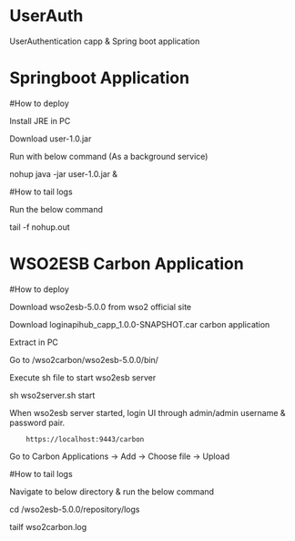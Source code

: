 # UserAuth

UserAuthentication capp &amp; Spring boot application

# Springboot Application

#How to deploy

Install JRE in PC

Download user-1.0.jar 

Run with below command (As a background service)

nohup java -jar user-1.0.jar &

#How to tail logs

Run the below command

tail -f nohup.out

# WSO2ESB Carbon Application

#How to deploy

Download wso2esb-5.0.0 from wso2 official site

Download loginapihub_capp_1.0.0-SNAPSHOT.car carbon application

Extract in PC 

Go to /wso2carbon/wso2esb-5.0.0/bin/ 

Execute sh file to start wso2esb server

sh wso2server.sh start

When wso2esb server started, login UI through admin/admin username & password pair.
		
		https://localhost:9443/carbon

Go to Carbon Applications -> Add -> Choose file -> Upload

#How to tail logs

Navigate to below directory & run the below command

cd /wso2esb-5.0.0/repository/logs

tailf wso2carbon.log

